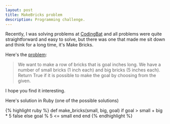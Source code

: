 ```yaml
---
layout: post
title: MakeBricks problem
description: Programming challenge.
---
```


Recently, I was solving problems at [CodingBat](http://codingbat.com/) and all problems were quite straightforward and easy to solve, but there was one that made me sit down and think for a long time, it's Make Bricks.

Here's the [problem](http://codingbat.com/prob/p118406):

> We want to make a row of bricks that is goal inches long. We have a number of small bricks (1 inch each) and big bricks (5 inches each). Return True if it is possible to make the goal by choosing from the given.

I hope you find it interesting.

Here's solution in Ruby (one of the possible solutions)

{% highlight ruby %}
def make_bricks(small, big, goal)
  if goal > small + big * 5
    false
  else
    goal % 5 <= small
  end
end
{% endhighlight %}
